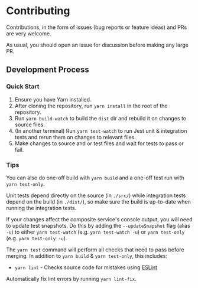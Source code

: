 # Contributing

Contributions, in the form of issues (bug reports or feature ideas) and PRs are very welcome.

As usual, you should open an issue for discussion before making any large PR.

## Development Process

### Quick Start

1. Ensure you have Yarn installed.
2. After cloning the repository, run `yarn install` in the root of the repository.
3. Run `yarn build-watch` to build the `dist` dir and rebuild it on changes to source files.
4. (In another terminal) Run `yarn test-watch` to run Jest unit & integration tests and rerun them on changes to relevant files.
5. Make changes to source and or test files and wait for tests to pass or fail.

### Tips

You can also do one-off build with `yarn build` and a one-off test run with `yarn test-only`.

Unit tests depend directly on the source (in `./src/`)
while integration tests depend on the build (in `./dist/`),
so make sure the build is up-to-date when running the integration tests.

If your changes affect the composite service's console output, you will need to update test snapshots.
Do this by adding the `--updateSnapshot` flag (alias `-u`) to either `yarn test-watch` (e.g. `yarn test-watch -u`) or `yarn test-only` (e.g. `yarn test-only -u`).

The `yarn test` command will perform all checks that need to pass before merging.
In addition to `yarn build` & `yarn test-only`, this includes:
- `yarn lint` - Checks source code for mistakes using [ESLint](https://eslint.org/)

Automatically fix lint errors by running `yarn lint-fix`.
